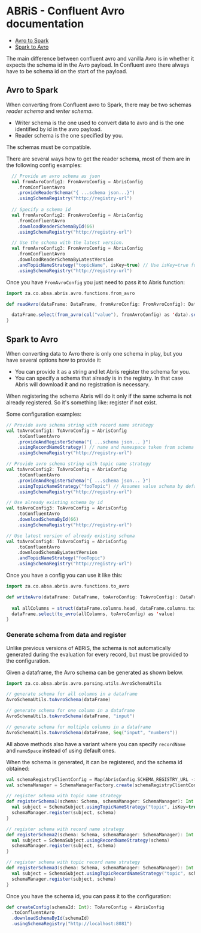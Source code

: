 # ABRiS - Confluent Avro documentation

- [Avro to Spark](#Avro-to-Spark)
- [Spark to Avro](#spark-to-avro)

The main difference between confluent avro and vanilla Avro is in whether it expects the schema id in the Avro payload. 
In Confluent avro there always have to be schema id on the start of the payload. 

## Avro to Spark
When converting from Confluent avro to Spark, there may be two schemas *reader schema* and *writer schema*. 
 - Writer schema is the one used to convert data to avro and is the one identified by id in the avro payload.
 - Reader schema is the one specified by you.
 
 The schemas must be compatible.
 
There are several ways how to get the reader schema, most of them are in the following config examples:

```scala
  // Provide an avro schema as json
  val fromAvroConfig1: FromAvroConfig = AbrisConfig
    .fromConfluentAvro
    .provideReaderSchema("{ ...schema json...}")
    .usingSchemaRegistry("http://registry-url")
  
  // Specify a schema id
  val fromAvroConfig2: FromAvroConfig = AbrisConfig
    .fromConfluentAvro
    .downloadReaderSchemaById(66)
    .usingSchemaRegistry("http://registry-url")

  // Use the schema with the latest version.
  val fromAvroConfig3: FromAvroConfig = AbrisConfig
    .fromConfluentAvro
    .downloadReaderSchemaByLatestVersion
    .andTopicNameStrategy("topicName", isKey=true) // Use isKey=true for the key schema and isKey=false for the value schema
    .usingSchemaRegistry("http://registry-url")
```
Once you have `FromAvroConfig` you just need to pass it to Abris function:
```scala
import za.co.absa.abris.avro.functions.from_avro

def readAvro(dataFrame: DataFrame, fromAvroConfig: FromAvroConfig): DataFrame = {

  dataFrame.select(from_avro(col("value"), fromAvroConfig) as 'data).select("data.*")
}
```

## Spark to Avro
When converting data to Avro there is only one schema in play, but you have several options how to provide it:
 - You can provide it as a string and let Abris register the schema for you.
 - You can specify a schema that already is in the registry. In that case Abris will download it and no registration is necessary.

When registering the schema Abris will do it only if the same schema is not already registered. 
So it's something like: register if not exist.

Some configuration examples:
```scala
// Provide avro schema string with record name strategy
val toAvroConfig1: ToAvroConfig = AbrisConfig
    .toConfluentAvro
    .provideAndRegisterSchema("{ ...schema json... }")
    .usingRecordNameStrategy() // name and namespace taken from schema
    .usingSchemaRegistry("http://registry-url")

// Provide avro schema string with topic name strategy
val toAvroConfig2: ToAvroConfig = AbrisConfig
    .toConfluentAvro
    .provideAndRegisterSchema("{ ...schema json... }")
    .usingTopicNameStrategy("fooTopic") // Assumes value schema by default. Use isKey=true for the key schema
    .usingSchemaRegistry("http://registry-url")

// Use already existing schema by id
val toAvroConfig3: ToAvroConfig = AbrisConfig
    .toConfluentAvro
    .downloadSchemaById(66)
    .usingSchemaRegistry("http://registry-url")

// Use latest version of already existing schema
val toAvroConfig4: ToAvroConfig = AbrisConfig
    .toConfluentAvro
    .downloadSchemaByLatestVersion
    .andTopicNameStrategy("fooTopic")
    .usingSchemaRegistry("http://registry-url")
```
Once you have a config you can use it like this:
```scala
import za.co.absa.abris.avro.functions.to_avro

def writeAvro(dataFrame: DataFrame, toAvroConfig: ToAvroConfig): DataFrame = {
  
  val allColumns = struct(dataFrame.columns.head, dataFrame.columns.tail: _*)
  dataFrame.select(to_avro(allColumns, toAvroConfig) as 'value)
}
```

### Generate schema from data and register
Unlike previous versions of ABRiS, the schema is not automatically generated during the evaluation for every record, but
must be provided to the configuration.

Given a dataframe, the Avro schema can be generated as shown below.

```scala
import za.co.absa.abris.avro.parsing.utils.AvroSchemaUtils

// generate schema for all columns in a dataframe
AvroSchemaUtils.toAvroSchema(dataFrame)

// generate schema for one column in a dataframe
AvroSchemaUtils.toAvroSchema(dataFrame, "input")

// generate schema for multiple columns in a dataframe
AvroSchemaUtils.toAvroSchema(dataFrame, Seq("input", "numbers"))
```
All above methods also have a variant where you can specify `recordName` and `nameSpace` instead of using default ones.

When the schema is generated, it can be registered, and the schema id obtained:

```scala
val schemaRegistryClientConfig = Map(AbrisConfig.SCHEMA_REGISTRY_URL -> "http://localhost:8081")
val schemaManager = SchemaManagerFactory.create(schemaRegistryClientConfig)

// register schema with topic name strategy
def registerSchema1(schema: Schema, schemaManager: SchemaManager): Int = {
  val subject = SchemaSubject.usingTopicNameStrategy("topic", isKey=true) // Use isKey=true for the key schema and isKey=false for the value schema
  schemaManager.register(subject, schema)
}

// register schema with record name strategy
def registerSchema2(schema: Schema, schemaManager: SchemaManager): Int = {
  val subject = SchemaSubject.usingRecordNameStrategy(schema)
  schemaManager.register(subject, schema)
}

// register schema with topic record name strategy
def registerSchema3(schema: Schema, schemaManager: SchemaManager): Int = {
  val subject = SchemaSubject.usingTopicRecordNameStrategy("topic", schema)
  schemaManager.register(subject, schema)
}
```

Once you have the schema id, you can pass it to the configuration:
```scala
def createConfig(schemaId: Int): ToAvroConfig = AbrisConfig
  .toConfluentAvro
  .downloadSchemaById(schemaId)
  .usingSchemaRegistry("http://localhost:8081")
```

